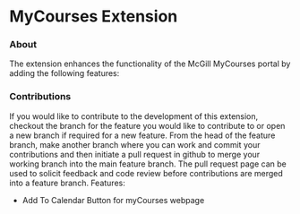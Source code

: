 # MyCourses Extension

### About
The extension enhances the functionality of the McGill MyCourses portal by adding the following features:

### Contributions
If you would like to contribute to the development of this extension, checkout the branch for the feature you would like to contribute to or open a new branch if required for a new feature. From the head of the feature branch, make another branch where you can work and commit your contributions and then initiate a pull request in github to merge your working branch into the main feature branch. The pull request page can be used to solicit feedback and code review before contributions are merged into a feature branch.
Features:
  - Add To Calendar Button for myCourses webpage
